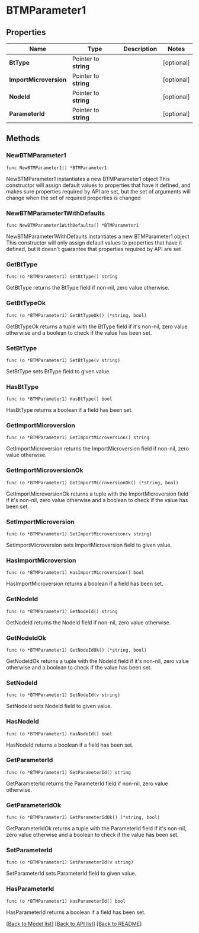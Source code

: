 # BTMParameter1

## Properties

Name | Type | Description | Notes
------------ | ------------- | ------------- | -------------
**BtType** | Pointer to **string** |  | [optional] 
**ImportMicroversion** | Pointer to **string** |  | [optional] 
**NodeId** | Pointer to **string** |  | [optional] 
**ParameterId** | Pointer to **string** |  | [optional] 

## Methods

### NewBTMParameter1

`func NewBTMParameter1() *BTMParameter1`

NewBTMParameter1 instantiates a new BTMParameter1 object
This constructor will assign default values to properties that have it defined,
and makes sure properties required by API are set, but the set of arguments
will change when the set of required properties is changed

### NewBTMParameter1WithDefaults

`func NewBTMParameter1WithDefaults() *BTMParameter1`

NewBTMParameter1WithDefaults instantiates a new BTMParameter1 object
This constructor will only assign default values to properties that have it defined,
but it doesn't guarantee that properties required by API are set

### GetBtType

`func (o *BTMParameter1) GetBtType() string`

GetBtType returns the BtType field if non-nil, zero value otherwise.

### GetBtTypeOk

`func (o *BTMParameter1) GetBtTypeOk() (*string, bool)`

GetBtTypeOk returns a tuple with the BtType field if it's non-nil, zero value otherwise
and a boolean to check if the value has been set.

### SetBtType

`func (o *BTMParameter1) SetBtType(v string)`

SetBtType sets BtType field to given value.

### HasBtType

`func (o *BTMParameter1) HasBtType() bool`

HasBtType returns a boolean if a field has been set.

### GetImportMicroversion

`func (o *BTMParameter1) GetImportMicroversion() string`

GetImportMicroversion returns the ImportMicroversion field if non-nil, zero value otherwise.

### GetImportMicroversionOk

`func (o *BTMParameter1) GetImportMicroversionOk() (*string, bool)`

GetImportMicroversionOk returns a tuple with the ImportMicroversion field if it's non-nil, zero value otherwise
and a boolean to check if the value has been set.

### SetImportMicroversion

`func (o *BTMParameter1) SetImportMicroversion(v string)`

SetImportMicroversion sets ImportMicroversion field to given value.

### HasImportMicroversion

`func (o *BTMParameter1) HasImportMicroversion() bool`

HasImportMicroversion returns a boolean if a field has been set.

### GetNodeId

`func (o *BTMParameter1) GetNodeId() string`

GetNodeId returns the NodeId field if non-nil, zero value otherwise.

### GetNodeIdOk

`func (o *BTMParameter1) GetNodeIdOk() (*string, bool)`

GetNodeIdOk returns a tuple with the NodeId field if it's non-nil, zero value otherwise
and a boolean to check if the value has been set.

### SetNodeId

`func (o *BTMParameter1) SetNodeId(v string)`

SetNodeId sets NodeId field to given value.

### HasNodeId

`func (o *BTMParameter1) HasNodeId() bool`

HasNodeId returns a boolean if a field has been set.

### GetParameterId

`func (o *BTMParameter1) GetParameterId() string`

GetParameterId returns the ParameterId field if non-nil, zero value otherwise.

### GetParameterIdOk

`func (o *BTMParameter1) GetParameterIdOk() (*string, bool)`

GetParameterIdOk returns a tuple with the ParameterId field if it's non-nil, zero value otherwise
and a boolean to check if the value has been set.

### SetParameterId

`func (o *BTMParameter1) SetParameterId(v string)`

SetParameterId sets ParameterId field to given value.

### HasParameterId

`func (o *BTMParameter1) HasParameterId() bool`

HasParameterId returns a boolean if a field has been set.


[[Back to Model list]](../README.md#documentation-for-models) [[Back to API list]](../README.md#documentation-for-api-endpoints) [[Back to README]](../README.md)


